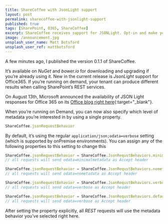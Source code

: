 ```yaml
---
title: ShareCoffee with JsonLight support
layout: post
permalink: sharecoffee-with-jsonlight-support
published: true
tags: [SharePoint, O365, ShareCoffee]
excerpt: ShareCoffee receives support for JSONLight. Opt-in and make your Apps faster and more efficient
image: /announcement.jpg
unsplash_user_name: Matt Botsford
unsplash_user_ref: mattbotsford
---
```


A few minutes ago, I published the version 0.1.1 of ShareCoffee.

It’s available on *NuGet* and *bower.io* for downloading and upgrading if you’re already using it. New in the current release is *JsonLight* support for Office365. If you’re running on demand, your tenant can produce different results when calling SharePoint’s REST services.

On August 13th, Microsoft announced the availability of JSON Light responses for Office 365 on its [Office blog right here](http://blogs.office.com/2014/08/13/json-light-support-rest-sharepoint-api-released/){:target="_blank"}.

When you’re running on Demand, you can now also specify which level of metadata you’re interested in by using a single property.

```javascript
ShareCoffee.jsonRequestBehavior

```

By default, it’s using the regular `application/json;odata=verbose` setting (which is supported by onPremise environments). You can assign any of the following properties to this setting to change this

```javascript
ShareCoffee.jsonRequestBehavior = ShareCoffee.JsonRequstBehaviors.minimal;
// all requests will send odata=minimalmetadata as Accept header

ShareCoffee.jsonRequestBehavior = ShareCoffee.JsonRequstBehaviors.nometadata;
// all requests will send odata=nometadata as Accept header

ShareCoffee.jsonRequestBehavior = ShareCoffee.JsonRequstBehaviors.verbose;
// all requests will send odata=verbose as Accept header

ShareCoffee.jsonRequestBehavior = ShareCoffee.JsonRequstBehaviors.default;
// all requests will send odata=verbose as Accept header

```

After setting the property explicitly, all *REST* requests will use the metadata behavior you’ve selected right here.


